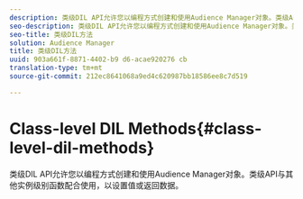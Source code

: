 ```yaml
---
description: 类级DIL API允许您以编程方式创建和使用Audience Manager对象。类级API与其他实例级别函数配合使用，以设置值或返回数据。
seo-description: 类级DIL API允许您以编程方式创建和使用Audience Manager对象。类级API与其他实例级别函数配合使用，以设置值或返回数据。
seo-title: 类级DIL方法
solution: Audience Manager
title: 类级DIL方法
uuid: 903a661f-8871-4402-b9 d6-acae920276 cb
translation-type: tm+mt
source-git-commit: 212ec8641068a9ed4c620987bb18586ee8c7d519

---
```



# Class-level DIL Methods{#class-level-dil-methods}

类级DIL API允许您以编程方式创建和使用Audience Manager对象。类级API与其他实例级别函数配合使用，以设置值或返回数据。

<!-- 

c_dil_overview.xml

 -->


